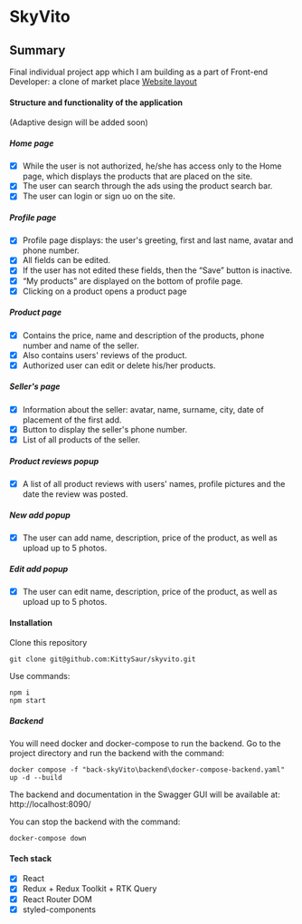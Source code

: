 # SkyVito

## Summary

Final individual project app which I am building as a part of Front-end Developer: a clone of market place
[Website layout](https://www.figma.com/file/ISqzPS7Sym7V004jFo5buE/%D0%A1%D0%B0%D0%B9%D1%82-%D0%B0%D0%BD%D0%B0%D0%BB%D0%BE%D0%B3-%D0%90%D0%B2%D0%B8%D1%82%D0%BE?node-id=0%3A1&t=B747AbfblY9uBKHb-0)

#### Structure and functionality of the application

(Adaptive design will be added soon)

##### Home page

- [x] While the user is not authorized, he/she has access only to the Home page, which displays the products that are placed on the site.
- [x] The user can search through the ads using the product search bar.
- [x] The user can login or sign uo on the site.

##### Profile page

- [x] Profile page displays: the user's greeting, first and last name, avatar and phone number.
- [x] All fields can be edited.
- [x] If the user has not edited these fields, then the “Save” button is inactive.
- [x] “My products” are displayed on the bottom of profile page.
- [x] Clicking on a product opens a product page

##### Product page

- [x] Contains the price, name and description of the products, phone number and name of the seller.
- [x] Also contains users' reviews of the product.
- [x] Authorized user can edit or delete his/her products.

##### Seller's page

- [x] Information about the seller: avatar, name, surname, city, date of placement of the first add.
- [x] Button to display the seller's phone number.
- [x] List of all products of the seller.

##### Product reviews popup

- [x] A list of all product reviews with users' names, profile pictures and the date the review was posted.

##### New add popup

- [x] The user can add name, description, price of the product, as well as upload up to 5 photos.

##### Edit add popup

- [x] The user can edit name, description, price of the product, as well as upload up to 5 photos.

#### Installation

Clone this repository

```
git clone git@github.com:KittySaur/skyvito.git

```

Use commands:

```
npm i
npm start
```

##### Backend

You will need docker and docker-compose to run the backend. Go to the project directory and run the backend with the command:

```
docker compose -f "back-skyVito\backend\docker-compose-backend.yaml" up -d --build
```

The backend and documentation in the Swagger GUI will be available at: http://localhost:8090/

You can stop the backend with the command:

```
docker-compose down
```

#### Tech stack

- [x] React
- [x] Redux + Redux Toolkit + RTK Query
- [x] React Router DOM
- [x] styled-components

